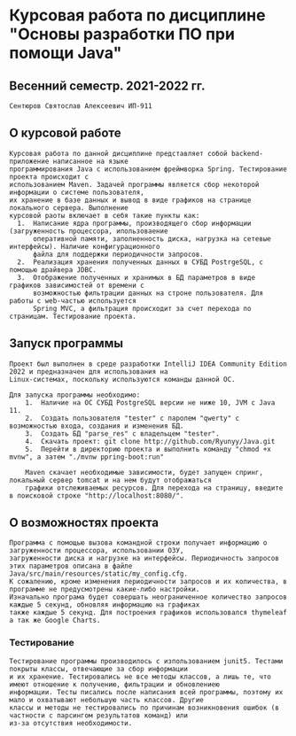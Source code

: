 # Курсовая работа по дисциплине "Основы разработки ПО при помощи Java"

## Весенний семестр. 2021-2022 гг.

    Сентюров Святослав Алексеевич ИП-911
    
## О курсовой работе
    Курсовая работа по данной дисциплине представляет собой backend-приложение написанное на языке
    программирования Java с использованием фреймворка Spring. Тестирование проекта происходит с
    использованием Maven. Задачей программы является сбор некоторой информации о системе пользователя,
    их хранение в базе данных и вывод в виде графиков на странице локального сервера. Выполнение 
    курсовой раоты включает в себя такие пункты как:
      1.  Написание ядра программы, производящего сбор информации (загруженность процессора, ипользоваение
          оперативной памяти, заполненность диска, нагрузка на сетевые интерфейсы). Наличие конфигурационного
          файла для поддержки периодичности запросов.
      2.  Реализация хранения полученных данных в СУБД PostrgeSQL, с помощью драйвера JDBC.
      3.  Отображение полученных и хранимых в БД параметров в виде графиков зависимостей от времени с
          возможностью фильтрации данных на строне пользователя. Для работы с web-частью используется
          Spring MVC, а фильтрация происходит за счет перехода по страницам. Тестирование проекта.

## Запуск программы
    Проект был выполнен в среде разработки IntelliJ IDEA Community Edition 2022 и предназначен для использования на 
    Linux-системах, поскольку используются команды данной ОС.
    
    Для запуска программы необходимо:
        1.  Наличие на ОС СУБД PostgreSQL версии не ниже 10, JVM с Java 11.
        2.  Создать пользователя "tester" с паролем "qwerty" с возможностью входа, создания и изменения БД.
        3.  Создать БД "parse_res" с владельцем "tester".
        4.  Скачать проект: git clone http://github.com/Ryunyy/Java.git
        5.  Перейти в директорию проекта и выполнить команду "chmod +x mvnw", а затем "./mvnw ppring-boot:run"
        
        Maven скачает необходимые зависимости, будет запущен спринг, локальный сервер tomcat и на нем будут отображаться
        графики отслеживаемых ресурсов. Для перехода на страницу, введите в поисковой строке "http://localhost:8080/".
        
## О возможностях проекта
    Программа с помощью вызова командной строки получает информацию о загруженности процессора, использовании ОЗУ,
    загруженности диска и нагрузке на интерфейсы. Периодичность запросов этих параметров описана в файле Java/src/main/resources/static/my_config.cfg.
    К сожалению, кроме изменения периодичности запросов и их количества, в программе не предусмотрены какие-либо настройки.
    Изначально програма будет совершать неограниченное количество запросов каждые 5 секунд, обновляя информацию на графиках
    также каждые 5 секунд. Для построения графиков использовался thymeleaf а так же Google Charts. 
    
### Тестирование
    Тестирование программы производилось с изпользованием junit5. Тестами покрыты классы, отвечающие за сбор информации
    и их хранение. Тестировались не все методы классов, а лишь те, что имеют отношение к получению, фильтрации и обновлениею
    информации. Тесты писались после написания всей программы, поэтому их мало и охватывают небольшую часть классов. Другие
    классы и методы не тестировались по причинам возникновения ошибок (в частности с парсингом результатов команд) или
    из-за отсутствия необходимости.
